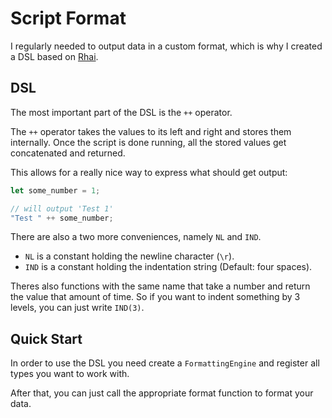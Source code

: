 # Script Format

I regularly needed to output data in a custom format, which is why I created a DSL based on [Rhai](https://rhai.rs/book/).

## DSL
The most important part of the DSL is the `++` operator.

The `++` operator takes the values to its left and right and stores them internally. Once the script is done running,
all the stored values get concatenated and returned.

This allows for a really nice way to express what should get output:
```rs
let some_number = 1;

// will output 'Test 1'
"Test " ++ some_number;
```

There are also a two more conveniences, namely `NL` and `IND`.

- `NL` is a constant holding the newline character (`\r`).
- `IND` is a constant holding the indentation string (Default: four spaces).

Theres also functions with the same name that take a number and return the value that amount of time. So if you want to
indent something by 3 levels, you can just write `IND(3)`.

## Quick Start
In order to use the DSL you need create a `FormattingEngine` and register all types you want to work with.

After that, you can just call the appropriate format function to format your data.